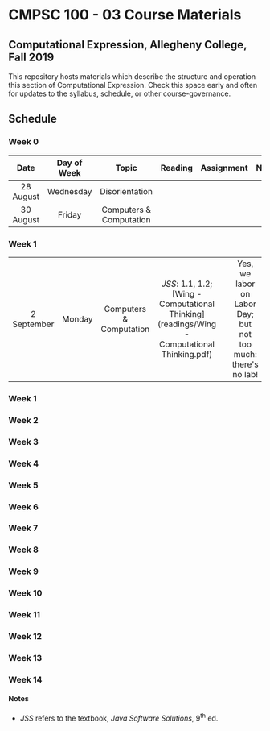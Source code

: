 # CMPSC 100 - 03 Course Materials
## Computational Expression, Allegheny College, Fall 2019
This repository hosts materials which describe the structure and operation this section of Computational Expression. Check this space early and often for updates to the syllabus, schedule, or other course-governance.
## Schedule
### Week 0
|**Date**    |**Day of Week**|**Topic**              |**Reading**    |**Assignment**|**Notes**|
|:----------:|:-------------:|:---------------------:|:-------------:|:------------:|:-------:|
|28 August   |Wednesday      |Disorientation         |               |              |         |
|30 August   |Friday         |Computers & Computation|               |              |         |
### Week 1
|            |               |                       |                                                                                            |              |                                                             |
|:----------:|:-------------:|:---------------------:|:------------------------------------------------------------------------------------------:|:------------:|:-----------------------------------------------------------:|
|2 September |Monday         |Computers & Computation|_JSS_: 1.1, 1.2; [Wing - Computational Thinking](readings/Wing - Computational Thinking.pdf)|              |Yes, we labor on Labor Day; but not too much: there's no lab!|
### Week 1
### Week 2
### Week 3
### Week 4
### Week 5
### Week 6
### Week 7
### Week 8
### Week 9
### Week 10
### Week 11
### Week 12
### Week 13
### Week 14
#### Notes
* _JSS_ refers to the textbook, _Java Software Solutions_, 9<sup>th</sup> ed.
